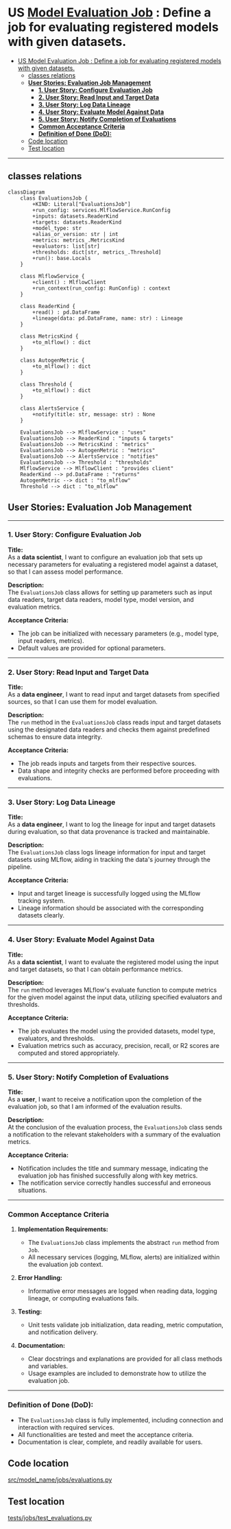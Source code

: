 
# US [Model Evaluation Job](./backlog_mlops_regresion.md) : Define a job for evaluating registered models with given datasets.

- [US Model Evaluation Job : Define a job for evaluating registered models with given datasets.](#us-model-evaluation-job--define-a-job-for-evaluating-registered-models-with-given-datasets)
  - [classes relations](#classes-relations)
  - [**User Stories: Evaluation Job Management**](#user-stories-evaluation-job-management)
    - [**1. User Story: Configure Evaluation Job**](#1-user-story-configure-evaluation-job)
    - [**2. User Story: Read Input and Target Data**](#2-user-story-read-input-and-target-data)
    - [**3. User Story: Log Data Lineage**](#3-user-story-log-data-lineage)
    - [**4. User Story: Evaluate Model Against Data**](#4-user-story-evaluate-model-against-data)
    - [**5. User Story: Notify Completion of Evaluations**](#5-user-story-notify-completion-of-evaluations)
    - [**Common Acceptance Criteria**](#common-acceptance-criteria)
    - [**Definition of Done (DoD):**](#definition-of-done-dod)
  - [Code location](#code-location)
  - [Test location](#test-location)

------------

## classes relations

```mermaid
classDiagram
    class EvaluationsJob {
        +KIND: Literal["EvaluationsJob"]
        +run_config: services.MlflowService.RunConfig
        +inputs: datasets.ReaderKind
        +targets: datasets.ReaderKind
        +model_type: str
        +alias_or_version: str | int
        +metrics: metrics_.MetricsKind
        +evaluators: list[str]
        +thresholds: dict[str, metrics_.Threshold]
        +run(): base.Locals
    }

    class MlflowService {
        +client() : MlflowClient
        +run_context(run_config: RunConfig) : context
    }

    class ReaderKind {
        +read() : pd.DataFrame
        +lineage(data: pd.DataFrame, name: str) : Lineage
    }

    class MetricsKind {
        +to_mlflow() : dict
    }

    class AutogenMetric {
        +to_mlflow() : dict
    }

    class Threshold {
        +to_mlflow() : dict
    }

    class AlertsService {
        +notify(title: str, message: str) : None
    }

    EvaluationsJob --> MlflowService : "uses"
    EvaluationsJob --> ReaderKind : "inputs & targets"
    EvaluationsJob --> MetricsKind : "metrics"
    EvaluationsJob --> AutogenMetric : "metrics"
    EvaluationsJob --> AlertsService : "notifies"
    EvaluationsJob --> Threshold : "thresholds"
    MlflowService --> MlflowClient : "provides client"
    ReaderKind --> pd.DataFrame : "returns"
    AutogenMetric --> dict : "to_mlflow"
    Threshold --> dict : "to_mlflow"

```

## **User Stories: Evaluation Job Management**

---

### **1. User Story: Configure Evaluation Job**

**Title:**  
As a **data scientist**, I want to configure an evaluation job that sets up necessary parameters for evaluating a registered model against a dataset, so that I can assess model performance.

**Description:**  
The `EvaluationsJob` class allows for setting up parameters such as input data readers, target data readers, model type, model version, and evaluation metrics. 

**Acceptance Criteria:**  
- The job can be initialized with necessary parameters (e.g., model type, input readers, metrics).
- Default values are provided for optional parameters.

---

### **2. User Story: Read Input and Target Data**

**Title:**  
As a **data engineer**, I want to read input and target datasets from specified sources, so that I can use them for model evaluation.

**Description:**  
The `run` method in the `EvaluationsJob` class reads input and target datasets using the designated data readers and checks them against predefined schemas to ensure data integrity.

**Acceptance Criteria:**  
- The job reads inputs and targets from their respective sources.
- Data shape and integrity checks are performed before proceeding with evaluations.

---

### **3. User Story: Log Data Lineage**

**Title:**  
As a **data engineer**, I want to log the lineage for input and target datasets during evaluation, so that data provenance is tracked and maintainable.

**Description:**  
The `EvaluationsJob` class logs lineage information for input and target datasets using MLflow, aiding in tracking the data's journey through the pipeline.

**Acceptance Criteria:**  
- Input and target lineage is successfully logged using the MLflow tracking system.
- Lineage information should be associated with the corresponding datasets clearly.

---

### **4. User Story: Evaluate Model Against Data**

**Title:**  
As a **data scientist**, I want to evaluate the registered model using the input and target datasets, so that I can obtain performance metrics.

**Description:**  
The `run` method leverages MLflow's evaluate function to compute metrics for the given model against the input data, utilizing specified evaluators and thresholds.

**Acceptance Criteria:**  
- The job evaluates the model using the provided datasets, model type, evaluators, and thresholds.
- Evaluation metrics such as accuracy, precision, recall, or R2 scores are computed and stored appropriately.

---

### **5. User Story: Notify Completion of Evaluations**

**Title:**  
As a **user**, I want to receive a notification upon the completion of the evaluation job, so that I am informed of the evaluation results.

**Description:**  
At the conclusion of the evaluation process, the `EvaluationsJob` class sends a notification to the relevant stakeholders with a summary of the evaluation metrics.

**Acceptance Criteria:**  
- Notification includes the title and summary message, indicating the evaluation job has finished successfully along with key metrics.
- The notification service correctly handles successful and erroneous situations.

---

### **Common Acceptance Criteria**

1. **Implementation Requirements:**
   - The `EvaluationsJob` class implements the abstract `run` method from `Job`.
   - All necessary services (logging, MLflow, alerts) are initialized within the evaluation job context.

2. **Error Handling:**
   - Informative error messages are logged when reading data, logging lineage, or computing evaluations fails.

3. **Testing:**
   - Unit tests validate job initialization, data reading, metric computation, and notification delivery.

4. **Documentation:**
   - Clear docstrings and explanations are provided for all class methods and variables.
   - Usage examples are included to demonstrate how to utilize the evaluation job.

---

### **Definition of Done (DoD):** 

- The `EvaluationsJob` class is fully implemented, including connection and interaction with required services.
- All functionalities are tested and meet the acceptance criteria.
- Documentation is clear, complete, and readily available for users.

## Code location

[src/model_name/jobs/evaluations.py](../src/model_name/jobs/evaluations.py)

## Test location

[tests/jobs/test_evaluations.py](../tests/jobs/test_evaluations.py)
